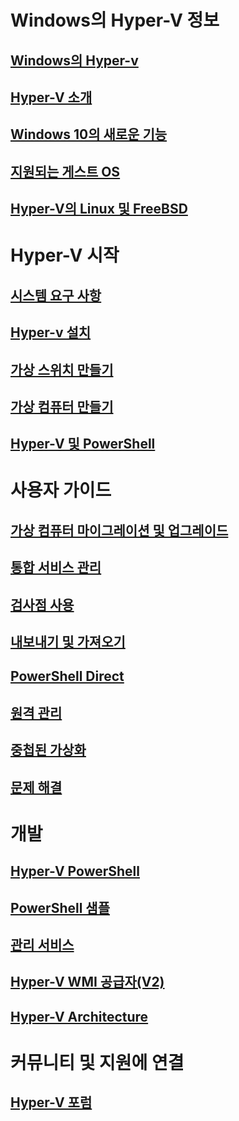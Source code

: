 # Windows의 Hyper-V 정보

## [Windows의 Hyper-v](./windows_welcome.md)

## [Hyper-V 소개](./about/hyperv_on_windows.md)

## [Windows 10의 새로운 기능](./about/whats_new.md)

## [지원되는 게스트 OS](about/supported_guest_os.md)

## [Hyper-V의 Linux 및 FreeBSD](https://technet.microsoft.com/library/dn531030.aspx)

# Hyper-V 시작

## [시스템 요구 사항](quick_start/walkthrough_compatibility.md)

## [Hyper-v 설치](quick_start/walkthrough_install.md)

## [가상 스위치 만들기](quick_start/walkthrough_virtual_switch.md)

## [가상 컴퓨터 만들기](quick_start/walkthrough_create_vm.md)

## [Hyper-V 및 PowerShell](quick_start/walkthrough_powershell.md)

# 사용자 가이드

## [가상 컴퓨터 마이그레이션 및 업그레이드](user_guide/migrating_vms.md)

## [통합 서비스 관리](user_guide/managing_ics.md)

## [검사점 사용](user_guide/checkpoints.md)

## [내보내기 및 가져오기](user_guide/export_import.md)

## [PowerShell Direct](user_guide/vmsession.md)

## [원격 관리](user_guide/remote_host_management.md)

## [중첩된 가상화](user_guide/nesting.md)

## [문제 해결](user_guide/troubleshooting.md)

# 개발

## [Hyper-V PowerShell](https://technet.microsoft.com/library/hh848559.aspx)

## [PowerShell 샘플](develop/powershell_snippets.md)

## [관리 서비스](develop/make_mgmt_service.md)

## [Hyper-V WMI 공급자(V2)](https://msdn.microsoft.com/library/hh850319.aspx)

## [Hyper-V Architecture](https://msdn.microsoft.com/en-us/library/cc768520(v=bts.10).aspx)

# 커뮤니티 및 지원에 연결

## [Hyper-V 포럼](https://social.technet.microsoft.com/Forums/windowsserver/en-US/home?forum=winserverhyperv)


